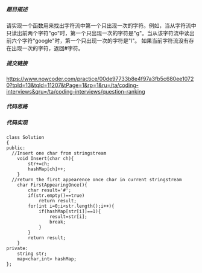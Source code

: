 ##### 题目描述
请实现一个函数用来找出字符流中第一个只出现一次的字符。例如，当从字符流中只读出前两个字符"go"时，第一个只出现一次的字符是"g"。当从该字符流中读出前六个字符“google"时，第一个只出现一次的字符是"l"。
如果当前字符流没有存在出现一次的字符，返回#字符。

##### 提交链接
https://www.nowcoder.com/practice/00de97733b8e4f97a3fb5c680ee10720?tpId=13&tqId=11207&tPage=1&rp=1&ru=/ta/coding-interviews&qru=/ta/coding-interviews/question-ranking



##### 代码思路




##### 代码实现

```
class Solution
{
public:
  //Insert one char from stringstream
    void Insert(char ch){
        str+=ch;
        hashMap[ch]++;
    }
  //return the first appearence once char in current stringstream
    char FirstAppearingOnce(){
        char result='#';
        if(str.empty()==true)
            return result;
        for(int i=0;i<str.length();i++){
            if(hashMap[str[i]]==1){
                result=str[i];
                break;
            }
        }
        return result;
    }
private:
    string str;
    map<char,int> hashMap;
};





```

